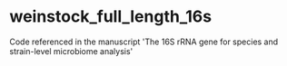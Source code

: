 # weinstock_full_length_16s
Code referenced in the manuscript 'The 16S rRNA gene for species and strain-level microbiome analysis'
